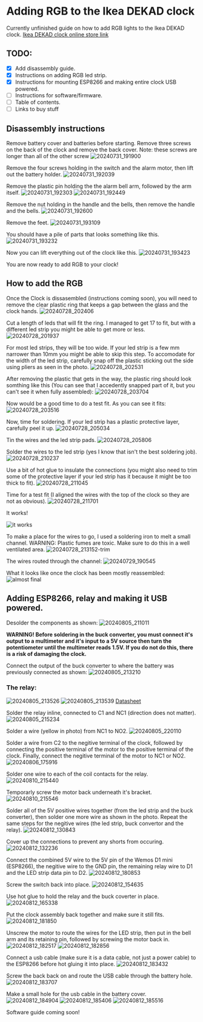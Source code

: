 # Adding RGB to the Ikea DEKAD clock
Currently unfinished guide on how to add RGB lights to the Ikea DEKAD clock.
[Ikea DEKAD clock online store link](https://www.ikea.com/au/en/p/dekad-alarm-clock-black-10540480/)

## TODO:
 - [x] Add disassembly guide.
 - [x] Instructions on adding RGB led strip.
 - [x] Instructions for mounting ESP8266 and making entire clock USB powered.
 - [ ] Instructions for software/firmware.
 - [ ] Table of contents.
 - [ ] Links to buy stuff

## Disassembly instructions

Remove battery cover and batteries before starting.
Remove three screws on the back of the clock and remove the back cover. Note: these screws are longer than all of the other screw
![20240731_191900](https://github.com/user-attachments/assets/8177e4dd-a0a0-45df-ad6a-5d4d17cac262)

Remove the four screws holding in the switch and the alarm motor, then lift out the battery holder.
![20240731_192039](https://github.com/user-attachments/assets/9da01b05-6fb4-4d7c-baa2-d3131d69be92)

Remove the plastic pin holding the the alarm bell arm, followed by the arm itself.
![20240731_192303](https://github.com/user-attachments/assets/e617eaaa-b122-4386-88ce-fb0629741743)
![20240731_192449](https://github.com/user-attachments/assets/be0c22bd-6779-458d-8a5a-7205aae093d6)

Remove the nut holding in the handle and the bells, then remove the handle and the bells.
![20240731_192600](https://github.com/user-attachments/assets/0338527d-4792-4b25-82e9-5379a5de98f4)

Remove the feet.
![20240731_193109](https://github.com/user-attachments/assets/b453b442-999a-4cbd-b3c7-7a31722e9d16)

You should have a pile of parts that looks something like this.
![20240731_193232](https://github.com/user-attachments/assets/00226206-fd97-4cbc-a0d4-c3949c31a7cf)

Now you can lift everything out of the clock like this.
![20240731_193423](https://github.com/user-attachments/assets/3e41faa5-571e-4347-ab76-5a68e62d00a2)

You are now ready to add RGB to your clock!


## How to add the RGB

Once the Clock is dissasembled (instructions coming soon), you will need to remove the clear plastic ring that keeps a gap between the glass and the clock hands.
![20240728_202406](https://github.com/user-attachments/assets/65a5620a-5aad-4e04-8527-04ab4d36eca6)

Cut a length of leds that will fit the ring. I managed to get 17 to fit, but with a different led strip you might be able to get more or less.
![20240728_201937](https://github.com/user-attachments/assets/b8e5f21a-a036-4d9e-ae07-3638b2eb0a7d)

For most led strips, they will be too wide. If your led strip is a few mm narrower than 10mm you might be able to skip this step.
To accomodate for the width of the led strip, carefully snap off the plastic sticking out the side using pliers as seen in the photo.
![20240728_202531](https://github.com/user-attachments/assets/e22438ee-08f0-4241-be27-a290d14b938f)

After removing the plastic that gets in the way, the plastic ring should look somthing like this (You can see that I accedently snapped part of it, but you can't see it when fully assembled):
![20240728_203704](https://github.com/user-attachments/assets/78f20e97-17a4-4488-be19-baa331cca1e1)

Now would be a good time to do a test fit. As you can see it fits:
![20240728_203516](https://github.com/user-attachments/assets/ff8b1bcf-fd84-45ac-a0d5-559f1cc46640)

Now, time for soldering. If your led strip has a plastic protective layer, carefully peel it up.
![20240728_205034](https://github.com/user-attachments/assets/6f04ba62-c76b-4bf6-bd2f-037a413d801a)

Tin the wires and the led strip pads.
![20240728_205806](https://github.com/user-attachments/assets/9501b8d2-bd77-4791-b4f0-df76d4f49c31)

Solder the wires to the led strip (yes I know that isn't the best soldering job).
![20240728_210237](https://github.com/user-attachments/assets/133f232e-bfd3-44c6-b89c-3db31ebc6ac7)

Use a bit of hot glue to insulate the connections (you might also need to trim some of the protective layer if your led strip has it because it might be too thick to fit).
![20240728_211045](https://github.com/user-attachments/assets/517c8833-caed-4f15-bcae-7e54b4d92e99)

Time for a test fit (I aligned the wires with the top of the clock so they are not as obvious).
![20240728_211701](https://github.com/user-attachments/assets/6d0d1ae8-2195-4159-86c2-7fbc278faf6b)

It works!

![it works](https://github.com/user-attachments/assets/0f2057e2-5796-4a35-a950-c7dc0d969405)


To make a place for the wires to go, I used a soldering iron to melt a small channel. WARNING: Plastic fumes are toxic. Make sure to do this in a well ventilated area.
![20240728_213152-trim](https://github.com/user-attachments/assets/a63fcf06-e80f-46bc-b742-625e04117ac4)

The wires routed through the channel:
![20240729_190545](https://github.com/user-attachments/assets/75b9996f-0601-4de7-8903-c847f8e3b1db)

What it looks like once the clock has been mostly reassembled:
![almost final](https://github.com/user-attachments/assets/0cef9825-ff27-426e-9224-be873367c38c)


## Adding ESP8266, relay and making it USB powered.

Desolder the components as shown:
![20240805_211011](https://github.com/user-attachments/assets/3d334e92-94aa-4fc2-90c2-f85fa469ac2c)

**WARNING! Before soldering in the buck converter, you must connect it's output to a multimeter and it's input to a 5V source then turn the potentiometer until the multimeter reads 1.5V. If you do not do this, there is a risk of damaging the clock.**

Connect the output of the buck converter to where the battery was previously connected as shown:
![20240805_213210](https://github.com/user-attachments/assets/5c2154c3-8f37-489a-9ae1-cbc45443a527)

### The relay:
![20240805_213526](https://github.com/user-attachments/assets/73ee5a11-6ad6-4f2d-964c-4c5008dceb75)
![20240805_213539](https://github.com/user-attachments/assets/50f3bf11-6e3a-4f58-9042-c61071d2d173)
[Datasheet](https://github.com/user-attachments/files/16676423/M4-5H.pdf)

Solder the relay inline, connected to C1 and NC1 (direction does not matter).
![20240805_215234](https://github.com/user-attachments/assets/92ef7e2a-d7e6-45ec-af91-c934a49a80f3)

Solder a wire (yellow in photo) from NC1 to NO2.
![20240805_220110](https://github.com/user-attachments/assets/dcfdeb64-0ebf-43ff-9e1d-f906c11b31da)

Solder a wire from C2 to the negitive terminal of the clock, followed by connecting the positive terminal of the motor to the positive terminal of the clock. Finally, connect the negitive terminal of the motor to NC1 or NO2.  
![20240806_175916](https://github.com/user-attachments/assets/b28ed37e-8b57-4388-9a39-fab4e1afa8af)

Solder one wire to each of the coil contacts for the relay.
![20240810_215440](https://github.com/user-attachments/assets/5041102f-0e8d-4c65-a234-8ad6230786d3)

Temporarly screw the motor back underneath it's bracket.
![20240810_215546](https://github.com/user-attachments/assets/b4b2bf8f-303a-4ca3-b458-f8cf6bf6434e)

Solder all of the 5V positive wires together (from the led strip and the buck converter), then solder one more wire as shown in the photo. Repeat the same steps for the negitive wires (the led strip, buck convertor and the relay).
![20240812_130843](https://github.com/user-attachments/assets/bd5582d7-871f-4783-baba-a4e126137412)

Cover up the connections to prevent any shorts from occuring.
![20240812_132236](https://github.com/user-attachments/assets/c9242e27-5c5e-4984-9b51-253dac08abcc)

Connect the combined 5V wire to the 5V pin of the Wemos D1 mini (ESP8266), the negitive wire to the GND pin, the remaining relay wire to D1 and the LED strip data pin to D2.
![20240812_180853](https://github.com/user-attachments/assets/ff343316-7e34-4ca3-8b74-083aeac78114)

Screw the switch back into place.
![20240812_154635](https://github.com/user-attachments/assets/568552fb-0cbd-478e-a983-f5145637c9f9)

Use hot glue to hold the relay and the buck coverter in place.
![20240812_165338](https://github.com/user-attachments/assets/3d153268-da11-4771-af27-ed4926bb3fa2)

Put the clock assembly back together and make sure it still fits.
![20240812_181850](https://github.com/user-attachments/assets/34a9c087-f771-4afb-92b9-0643b243d9f1)

Unscrew the motor to route the wires for the LED strip, then put in the bell arm and its retaining pin, followed by screwing the motor back in.
![20240812_182517](https://github.com/user-attachments/assets/9fb7b5a6-8c6e-475f-a006-bf83cf1bcb2f)
![20240812_182856](https://github.com/user-attachments/assets/7142adfc-a756-4000-bcb9-9c43b806a9e9)

Connect a usb cable (make sure it is a data cable, not just a power cable) to the ESP8266 before hot gluing it into place.
![20240812_183432](https://github.com/user-attachments/assets/8baf879b-de92-4517-93d6-c8d4689ffe07)

Screw the back back on and route the USB cable through the battery hole.
![20240812_183707](https://github.com/user-attachments/assets/d60be87a-73f2-4521-adb6-f30f31077508)

Make a small hole for the usb cable in the battery cover.
![20240812_184904](https://github.com/user-attachments/assets/8de6fa1d-dcc5-4c80-b8e1-a5f9b17226b7)
![20240812_185406](https://github.com/user-attachments/assets/7afced76-c874-436f-bdb1-b94da937ac76)
![20240812_185516](https://github.com/user-attachments/assets/e35efa29-c05c-4827-b922-99832a07def0)


Software guide coming soon!







 
